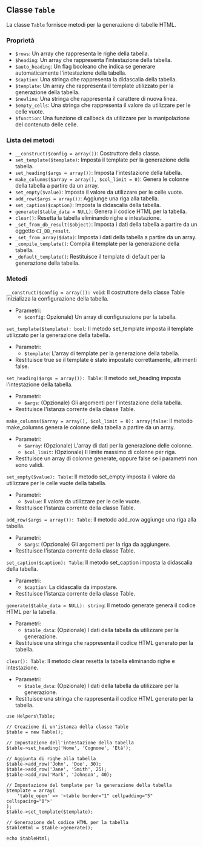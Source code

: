 ## Classe `Table`

La classe `Table`  fornisce metodi per la generazione di tabelle HTML.

### Proprietà

* `$rows`: Un array che rappresenta le righe della tabella.
* `$heading`: Un array che rappresenta l'intestazione della tabella.
* `$auto_heading`: Un flag booleano che indica se generare automaticamente l'intestazione della tabella.
* `$caption`: Una stringa che rappresenta la didascalia della tabella.
* `$template`: Un array che rappresenta il template utilizzato per la generazione della tabella.
* `$newline`: Una stringa che rappresenta il carattere di nuova linea.
* `$empty_cells`: Una stringa che rappresenta il valore da utilizzare per le celle vuote.
* `$function`: Una funzione di callback da utilizzare per la manipolazione del contenuto delle celle.

### Lista dei metodi

* `__construct($config = array())`: Costruttore della classe.
* `set_template($template)`: Imposta il template per la generazione della tabella.
* `set_heading($args = array())`: Imposta l'intestazione della tabella.
* `make_columns($array = array(), $col_limit = 0)`: Genera le colonne della tabella a partire da un array.
* `set_empty($value)`: Imposta il valore da utilizzare per le celle vuote.
* `add_row($args = array())`: Aggiunge una riga alla tabella.
* `set_caption($caption)`: Imposta la didascalia della tabella.
* `generate($table_data = NULL)`: Genera il codice HTML per la tabella.
* `clear()`: Resetta la tabella eliminando righe e intestazione.
* `_set_from_db_result($object)`: Imposta i dati della tabella a partire da un oggetto `CI_DB_result`.
* `_set_from_array($data)`: Imposta i dati della tabella a partire da un array.
* `_compile_template()`: Compila il template per la generazione della tabella.
* `_default_template()`: Restituisce il template di default per la generazione della tabella.


### Metodi
`__construct($config = array()): void`: Il costruttore della classe Table inizializza la configurazione della tabella.
* Parametri:
  * `$config`: Opzionale) Un array di configurazione per la tabella.

`set_template($template): bool`: Il metodo set_template imposta il template utilizzato per la generazione della tabella.
* Parametri:
  * `$template`: L'array di template per la generazione della tabella.
* Restituisce true se il template è stato impostato correttamente, altrimenti false.

`set_heading($args = array()): Table`: Il metodo set_heading imposta l'intestazione della tabella.
* Parametri:
  * `$args`: (Opzionale) Gli argomenti per l'intestazione della tabella.
* Restituisce l'istanza corrente della classe Table.

`make_columns($array = array(), $col_limit = 0): array|false`: Il metodo make_columns genera le colonne della tabella a partire da un array.
* Parametri:
  * `$array`: (Opzionale) L'array di dati per la generazione delle colonne.
  * `$col_limit`: (Opzionale) Il limite massimo di colonne per riga.
* Restituisce un array di colonne generate, oppure false se i parametri non sono validi.

`set_empty($value): Table`: Il metodo set_empty imposta il valore da utilizzare per le celle vuote della tabella.
* Parametri:
  * `$value`: Il valore da utilizzare per le celle vuote.
* Restituisce l'istanza corrente della classe Table.

`add_row($args = array()): Table`: Il metodo add_row aggiunge una riga alla tabella.
* Parametri:
  * `$args`: (Opzionale) Gli argomenti per la riga da aggiungere.
* Restituisce l'istanza corrente della classe Table.

`set_caption($caption): Table`: Il metodo set_caption imposta la didascalia della tabella.
* Parametri:
  * `$caption`: La didascalia da impostare.
* Restituisce l'istanza corrente della classe Table.

`generate($table_data = NULL): string`: Il metodo generate genera il codice HTML per la tabella.
* Parametri:
  * `$table_data`: (Opzionale) I dati della tabella da utilizzare per la generazione.
* Restituisce una stringa che rappresenta il codice HTML generato per la tabella.

`clear(): Table`: Il metodo clear resetta la tabella eliminando righe e intestazione.
* Parametri:
  * `$table_data`: (Opzionale) I dati della tabella da utilizzare per la generazione.
* Restituisce una stringa che rappresenta il codice HTML generato per la tabella.

```
use Helpers\Table;

// Creazione di un'istanza della classe Table
$table = new Table();

// Impostazione dell'intestazione della tabella
$table->set_heading('Nome', 'Cognome', 'Età');

// Aggiunta di righe alla tabella
$table->add_row('John', 'Doe', 30);
$table->add_row('Jane', 'Smith', 25);
$table->add_row('Mark', 'Johnson', 40);

// Impostazione del template per la generazione della tabella
$template = array(
    'table_open' => '<table border="1" cellpadding="5" cellspacing="0">'
);
$table->set_template($template);

// Generazione del codice HTML per la tabella
$tableHtml = $table->generate();

echo $tableHtml;
```
